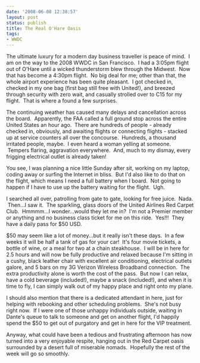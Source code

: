 ```yaml
---
date: '2008-06-08 12:38:57'
layout: post
status: publish
title: The Real O'Hare Oasis
tags:
- WWDC
---
```


The ultimate luxury for a modern day business traveller is peace of mind.  I am on the way to the 2008 WWDC in San Francisco.  I had a 3:05pm flight out of O'Hare until a wicked thunderstorm blew through the Midwest.  Now that has become a 4:30pm flight.  No big deal for me; other than that, the whole airport experience has been quite pleasant.  I got checked in, checked in my one bag (first bag still free with United!), and breezed through security with zero wait, and casually strolled over to C15 for my flight.  That is where a found a few surprises.

The continuing weather has caused many delays and cancellation across the board.  Apparently, the FAA called a full ground stop across the entire United States an hour ago.  There are hundreds of people - already checked in, obviously, and awaiting flights or connecting flights - stacked up at service counters all over the concourse.  Hundreds, a thousand irritated people, maybe.  I even heard a woman yelling at someone.  Tempers flaring, aggravation everywhere.  And, much to my dismay, every frigging electrical outlet is already taken!

You see, I was planning a nice little Sunday after sit, working on my laptop, coding away or surfing the Internet in bliss.  But I'd also like to do that on the flight, which means I need a full battery when I board.  Not going to happen if I have to use up the battery waiting for the flight.  Ugh.

I searched all over, patrolling from gate to gate, looking for free juice.  Nada.  Then...I saw it.  The sparkling, glass doors of the United Airlines Red Carpet Club.  Hmmmm...I wonder...would they let me in?  I'm not a Premier member or anything and no business class ticket for me on this ride.  Yes!!!  They have a daily pass for $50 USD.

$50 may seem like a lot of money...but it really isn't these days.  In a few weeks it will be half a tank of gas for your car!  It's four movie tickets, a bottle of wine, or a meal for two at a chain steakhouse.  I will be in here for 2.5 hours and will now be fully productive and relaxed because I'm sitting in a cushy, black leather chair with excellent air conditioning, electrical outlets galore, and 5 bars on my 3G Verizon Wireless Broadband connection.  The extra productivity alone is worth the cost of the pass.  But now I can relax, have a cold beverage (included!), maybe a snack (included!), and when it is time to fly, I can simply walk out of my happy place and right onto my plane.

I should also mention that there is a dedicated attendant in here, just for helping with rebooking and other scheduling problems.  She's not busy right now.  If I were one of those unhappy individuals outside, waiting in Dante's queue to talk to someone and get on another flight, I'd happily spend the $50 to get out of purgatory and get in here for the VIP treatment.

Anyway, what could have been a tedious and frustrating afternoon has now turned into a very enjoyable respite, hanging out in the Red Carpet oasis surrounded by a desert full of miserable nomads.  Hopefully the rest of the week will go so smoothly.
